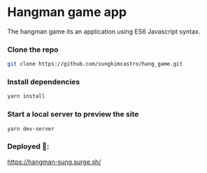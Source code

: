 # Hangman game app

The hangman game its an application using ES6 Javascript syntax.

### Clone the repo

```bash
git clone https://github.com/sungkimcastro/hang_game.git
```

### Install dependencies

```bash
yarn install
```

### Start a local server to preview the site

```bash
yarn dev-server
```

### Deployed 🚀: 

https://hangman-sung.surge.sh/
